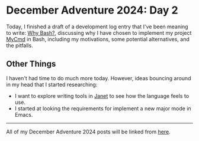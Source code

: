 # December Adventure 2024: Day 2

Today, I finished a draft of a development log entry that I've been meaning to write: [Why Bash?](../2024-12-02-why-bash), discussing why I have chosen to implement my project [MyCmd](https://github.com/travisbhartwell/mycmd/) in Bash, including my motivations, some potential alternatives, and the pitfalls.

## Other Things

I haven't had time to do much more today. However, ideas bouncing around in my head that I started researching:

* I want to explore writing tools in [Janet](https://janet-lang.org) to see how the language feels to use.
* I started at looking the requirements for implement a new major mode in Emacs.

---

All of my December Adventure 2024 posts will be linked from [here](../../december-adventure-2024).

